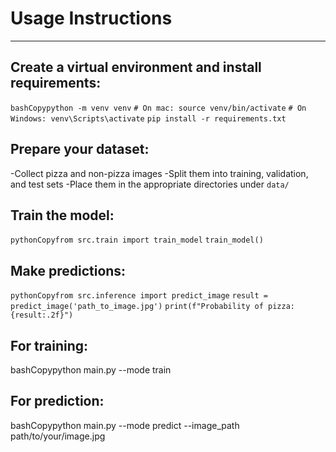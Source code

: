# Usage Instructions
----------------------------------------------------------

## Create a virtual environment and install requirements:
```bashCopypython -m venv venv```
```# On mac: source venv/bin/activate```
```# On Windows: venv\Scripts\activate```
```pip install -r requirements.txt```

## Prepare your dataset:
-Collect pizza and non-pizza images
-Split them into training, validation, and test sets
-Place them in the appropriate directories under ```data/```

## Train the model:
```pythonCopyfrom src.train import train_model```
```train_model()```

## Make predictions:
```pythonCopyfrom src.inference import predict_image```
```result = predict_image('path_to_image.jpg')```
```print(f"Probability of pizza: {result:.2f}")```

## For training:
bashCopypython main.py --mode train

## For prediction:
bashCopypython main.py --mode predict --image_path path/to/your/image.jpg